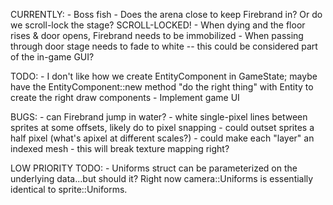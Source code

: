 CURRENTLY:
    - Boss fish
        - Does the arena close to keep Firebrand in? Or do we scroll-lock the stage?
            SCROLL-LOCKED!
        - When dying and the floor rises & door opens, Firebrand needs to be immobilized
        - When passing through door stage needs to fade to white -- this could be considered part of the in-game GUI?

TODO:
    - I don't like how we create EntityComponent in GameState; maybe have the EntityComponent::new method "do the right thing" with Entity to create the right draw components
    - Implement game UI

BUGS:
    - can Firebrand jump in water?
    - white single-pixel lines between sprites at some offsets, likely do to pixel snapping
        - could outset sprites a half pixel (what's apixel at different scales?)
        - could make each "layer" an indexed mesh
            - this will break texture mapping right?

LOW PRIORITY TODO:
    - Uniforms struct can be parameterized on the underlying data...but should it? Right now camera::Uniforms is essentially identical to sprite::Uniforms.
